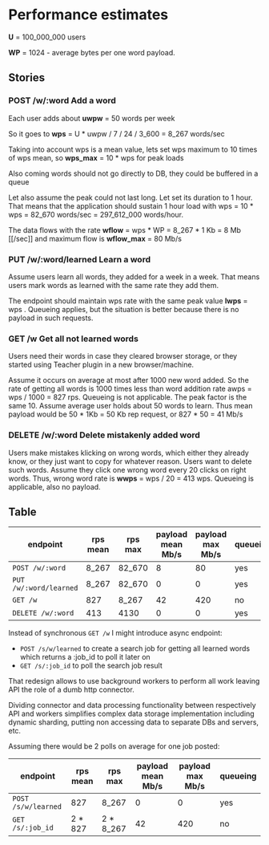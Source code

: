# Performance estimates

**U** = 100_000_000 users

**WP** = 1024 - average bytes per one word payload.

## Stories

### POST /w/:word Add a word

Each user adds about **uwpw** = 50 words per week

So it goes to **wps** = U * uwpw / 7 / 24 / 3_600 = 8_267 words/sec

Taking into account wps is a mean value, lets set wps maximum to 10 times of wps mean, so **wps_max** = 10 * wps for peak loads

Also coming words should not go directly to DB, they could be buffered in a queue

Let also assume the peak could not last long. Let set its duration to 1 hour. That means that the application should sustain 1 hour load with wps = 10 * wps = 82_670 words/sec = 297_612_000 words/hour.

The data flows with the rate **wflow** = wps * WP = 8_267 * 1 Kb = 8 Mb [[/sec]] and maximum flow is **wflow_max** = 80 Mb/s


### PUT /w/:word/learned Learn a word

Assume users learn all words, they added for a week in a week. That means users mark words as learned with the same rate they add them.

The endpoint should maintain wps rate with the same peak value **lwps** = wps . Queueing applies, but the situation is better because there is no payload in such requests.


### GET /w Get all not learned words

Users need their words in case they cleared browser storage, or they started using Teacher plugin in a new browser/machine.

Assume it occurs on average at most after 1000 new word added. So the rate of getting all words is 1000 times less than word addition rate awps = wps / 1000 = 827 rps. Queueing is not applicable. The peak factor is the same 10.
Assume average user holds about 50 words to learn. Thus mean payload would be 50 * 1Kb = 50 Kb rep request, or 827 * 50 = 41 Mb/s


### DELETE /w/:word Delete mistakenly added word

Users make mistakes klicking on wrong words, which either they already know, or they just want to copy for whatever reason. Users want to delete such words. Assume they click one wrong word every 20 clicks on right words. Thus, wrong word rate is **wwps** = wps / 20 = 413 wps. Queueing is applicable, also no payload.

## Table

| endpoint | rps mean | rps max | payload mean Mb/s | payload max Mb/s | queueing |
|----------|----------|---------|-------------------|------------------|----------|
|`POST /w/:word`|8_267|82_670|8|80|yes|
|`PUT /w/:word/learned`|8_267|82_670|0|0|yes|
|`GET /w`|827|8_267|42|420|no|
|`DELETE /w/:word`|413|4130|0|0|yes|

Instead of synchronous `GET /w` I might introduce async endpoint:

* `POST /s/w/learned` to create a search job for getting all learned words which returns a :job_id to poll it later on
* `GET /s/:job_id` to poll the search job result

That redesign allows to use background workers to perform all work leaving API the role of a dumb http connector.

Dividing connector and data processing functionality between respectively API and workers simplifies complex data storage implementation including dynamic sharding, putting non accessing data to separate DBs and servers, etc.

Assuming there would be 2 polls on average for one job posted:

| endpoint | rps mean | rps max | payload mean Mb/s | payload max Mb/s | queueing |
|----------|----------|---------|-------------------|------------------|----------|
|`POST /s/w/learned` |    827|    8_267| 0|  0|yes|
|`GET /s/:job_id`    |2 * 827|2 * 8_267|42|420| no|
